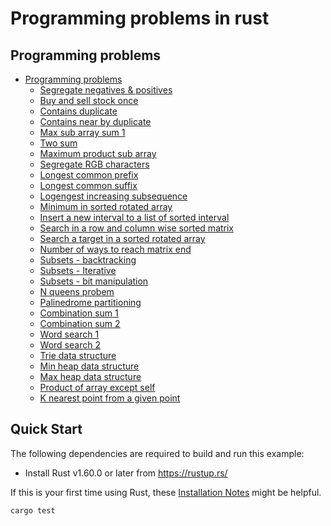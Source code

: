 # Programming problems in rust

## Programming problems
  - [Programming problems](#programming-problems)
    - [Segregate negatives & positives](https://github.com/ratulb/programming_interview_questions_in_rust/blob/master/segregate_pos_and_negs/src/lib.rs)
    - [Buy and sell stock once](https://github.com/ratulb/programming_interview_questions_in_rust/blob/master/buy_and_sell_stock_once/src/lib.rs)
    - [Contains duplicate](https://github.com/ratulb/programming_interview_questions_in_rust/blob/master/contains_duplicate/src/lib.rs)
    - [Contains near by duplicate](https://github.com/ratulb/programming_interview_questions_in_rust/blob/master/contains_near_by_duplicate/src/lib.rs)
    - [Max sub array sum 1](https://github.com/ratulb/programming_interview_questions_in_rust/blob/master/max_subarray_sum_1/src/lib.rs)
    - [Two sum](https://github.com/ratulb/programming_interview_questions_in_rust/blob/master/two_sum/src/lib.rs)
    - [Maximum product sub array](https://github.com/ratulb/programming_interview_questions_in_rust/edit/master/max_product_subarray/src/lib.rs)
    - [Segregate RGB characters](https://github.com/ratulb/programming_interview_questions_in_rust/blob/master/segregate_rgb_characters/src/lib.rs)
    - [Longest common prefix](https://github.com/ratulb/programming_interview_questions_in_rust/blob/master/longest_common_prefix/src/lib.rs)
    - [Longest common suffix](https://github.com/ratulb/programming_interview_questions_in_rust/blob/master/longest_common_suffix/src/lib.rs)
    - [Logengest increasing subsequence](https://github.com/ratulb/programming_interview_questions_in_rust/blob/master/longest_increasing_subsequence/src/lib.rs)
    - [Minimum in sorted rotated array](https://github.com/ratulb/programming_interview_questions_in_rust/blob/master/min_in_sorted_rotated_array/src/lib.rs)
    - [Insert a new interval to a list of sorted interval](https://github.com/ratulb/programming_interview_questions_in_rust/blob/master/insert_new_interval/src/lib.rs)
    - [Search in a row and column wise sorted matrix](https://github.com/ratulb/programming_interview_questions_in_rust/blob/master/search_in_sorted_matrix/src/lib.rs)
    - [Search a target in a sorted rotated array](https://github.com/ratulb/programming_interview_questions_in_rust/blob/master/search_in_sorted_rotated_array/src/lib.rs)
    - [Number of ways to reach matrix end](https://github.com/ratulb/programming_interview_questions_in_rust/blob/master/num_ways_to_reach_matrix_end/src/lib.rs)
    - [Subsets - backtracking](https://github.com/ratulb/programming_interview_questions_in_rust/blob/master/subsets_backtracking/src/lib.rs)
    - [Subsets - Iterative](https://github.com/ratulb/programming_interview_questions_in_rust/blob/master/subsets_iterative/src/lib.rs)
    - [Subsets - bit manipulation](https://github.com/ratulb/programming_interview_questions_in_rust/blob/master/subsets_bit_manipulatiion/src/lib.rs)
    - [N queens probem](https://github.com/ratulb/programming_interview_questions_in_rust/blob/master/n_queens/src/lib.rs)
    - [Palinedrome partitioning](https://github.com/ratulb/programming_interview_questions_in_rust/blob/master/palinedrome_partitioning/src/lib.rs)
    - [Combination sum 1](https://github.com/ratulb/programming_interview_questions_in_rust/blob/master/combination_sum_1/src/lib.rs)
    - [Combination sum 2](https://github.com/ratulb/programming_interview_questions_in_rust/blob/master/combination_sum_2/src/lib.rs)
    - [Word search 1](https://github.com/ratulb/programming_interview_questions_in_rust/blob/master/word_search_1/src/lib.rs)
    - [Word search 2](https://github.com/ratulb/programming_interview_questions_in_rust/blob/master/word_search_2/src/lib.rs)
    - [Trie data structure](https://github.com/ratulb/programming_interview_questions_in_rust/blob/master/trie/src/lib.rs)
    - [Min heap data structure](https://github.com/ratulb/programming_interview_questions_in_rust/blob/master/min_heap/src/lib.rs)
    - [Max heap data structure](https://github.com/ratulb/programming_interview_questions_in_rust/blob/master/max_heap/src/lib.rs)
    - [Product of array except self](https://github.com/ratulb/programming_interview_questions_in_rust/blob/master/product_of_array_except_self/src/lib.rs)
    - [K nearest point from a given point](https://github.com/ratulb/programming_interview_questions_in_rust/blob/master/k_nearest_points/src/lib.rs)
   
    
## Quick Start

The following dependencies are required to build and run this example:

- Install Rust v1.60.0 or later from https://rustup.rs/

If this is your first time using Rust, these [Installation
Notes](README-installation-notes.md) might be helpful.

```bash
cargo test
```

